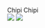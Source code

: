 Chipi Chipi
<br>
<img src="https://img.shields.io/badge/java-007396?style=for-the-badge&logo=OpenJDK&logoColor=white">
<img src="https://img.shields.io/badge/java-007396?style=for-the-badge&logo=OpenJDK&logoColor=white">
